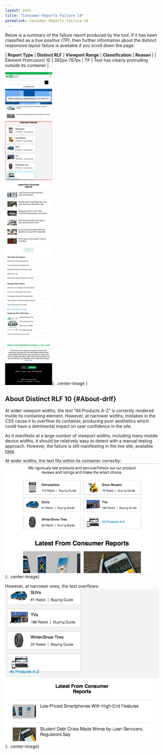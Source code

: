 ```yaml
---
layout: post
title: "Consumer-Reports Failure 14"
permalink: Consumer-Reports-failure-14
---
```

Below is a summary of the failure report produced by the tool. If it has been classified as a *true positive (TP)*, then further information about the distinct responsive layout failure is available if you scroll down the page.

| **Report Type** | **Distinct RLF** | **Viewport Range** | **Classification** | **Reason** |
| Element Protrusion| 10 | 392px-767px | TP | Text has clearly protruding outside its container | 

![Screenshot of the fault](assets/images/Consumer-Reports/fault14/overflow-Width579.png){: .center-image }

## About Distinct RLF 10 {#About-drlf}

At wider viewport widths, the text "All Products A-Z" is correctly rendered inside its containing element. However, at narrower widths, mistakes in the CSS cause it to overflow its container, producing poor aesthetics which could have a detrimental impact on user confidence in the site.

As it manifests at a large number of viewport widths, including many mobile device widths, it should be relatively easy to detect with a manual testing approach. However, the failure is still manifesting in the live site, available [here](http://www.consumerreports.org/cro/index.htm).

At wider widths, the text fits within its container correctly:
![980px](assets/good-bad/rlf10/980.png){: .center-image}

However, at narrower ones, the text overflows:
![760px](assets/good-bad/rlf10/760.png){: .center-image}
